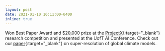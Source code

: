 ```yaml
---
layout: post
date: 2021-01-10 16:11:00-0400
inline: true
---
```


Won Best Paper Award and $20,000 prize at the [ProjectX](https://www.uoft.ai/projectx-2020){:target="\_blank"} research competition and presented at the UofT AI Conference. Check out our [paper](https://drive.google.com/file/d/1cbwTb7DNe0vRZiN9hg53W5MZdRbXJqsg/view){:target="\_blank"} on super-resolution of global climate models.
